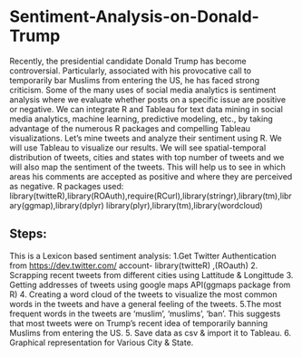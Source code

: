 # Sentiment-Analysis-on-Donald-Trump
Recently, the presidential candidate Donald Trump has become controversial. Particularly, associated with his provocative call to temporarily bar Muslims from entering the US, he has faced strong criticism.
Some of the many uses of social media analytics is sentiment analysis where we evaluate whether posts on a specific issue are positive or negative.
We can integrate R and Tableau for text data mining in social media analytics, machine learning, predictive modeling, etc., by taking advantage of the numerous R packages and compelling Tableau visualizations. 
Let’s mine tweets and analyze their sentiment using R. 
We will use Tableau to visualize our results. 
We will see spatial-temporal distribution of tweets, cities and states with top number of tweets and we will also map the sentiment of the tweets. This will help us to see in which areas his comments are accepted as positive and where they are perceived as negative. R packages used:
library(twitteR),library(ROAuth),require(RCurl),library(stringr),library(tm),library(ggmap),library(dplyr)
library(plyr),library(tm),library(wordcloud)

## Steps:
This is a Lexicon based sentiment analysis:
1.Get Twitter Authentication from https://dev.twitter.com/ account- library(twitteR) ,(ROauth)
2. Scrapping recent tweets from different cities using Lattitude & Longittude 
3. Getting addresses of tweets using google maps API(ggmaps package from R)
4. Creating a word cloud of the tweets to visualize the most common words in the tweets and have a general feeling of the tweets.
5.The most frequent words in the tweets are ‘muslim’, ‘muslims’, ‘ban’. This suggests that most tweets were on Trump’s 
recent idea of temporarily banning Muslims from entering the US.
5. Save data as csv & import it to Tableau.
6. Graphical representation for Various City & State.
